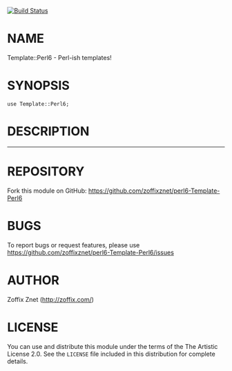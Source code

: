 [![Build Status](https://travis-ci.org/zoffixznet/perl6-Template-Perl6.svg)](https://travis-ci.org/zoffixznet/perl6-Template-Perl6)

# NAME

Template::Perl6 - Perl-ish templates!

# SYNOPSIS

```perl6
use Template::Perl6;

```

# DESCRIPTION

----

# REPOSITORY

Fork this module on GitHub:
https://github.com/zoffixznet/perl6-Template-Perl6

# BUGS

To report bugs or request features, please use
https://github.com/zoffixznet/perl6-Template-Perl6/issues

# AUTHOR

Zoffix Znet (http://zoffix.com/)

# LICENSE

You can use and distribute this module under the terms of the
The Artistic License 2.0. See the `LICENSE` file included in this
distribution for complete details.
